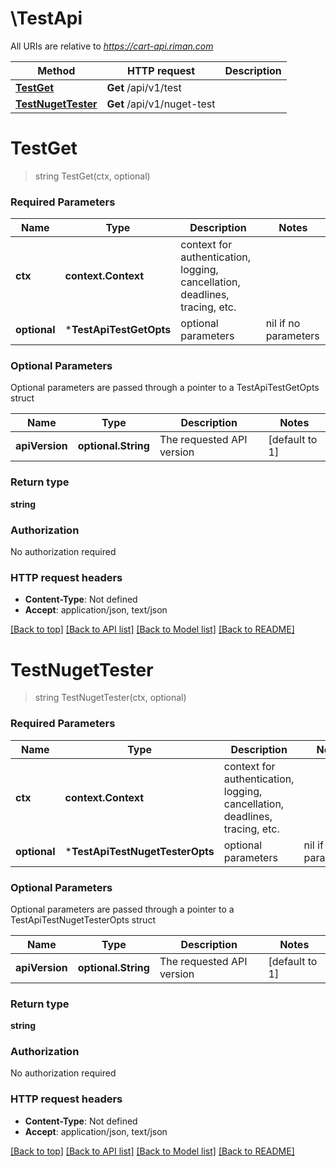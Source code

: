 # \TestApi

All URIs are relative to *https://cart-api.riman.com*

Method | HTTP request | Description
------------- | ------------- | -------------
[**TestGet**](TestApi.md#TestGet) | **Get** /api/v1/test | 
[**TestNugetTester**](TestApi.md#TestNugetTester) | **Get** /api/v1/nuget-test | 


# **TestGet**
> string TestGet(ctx, optional)


### Required Parameters

Name | Type | Description  | Notes
------------- | ------------- | ------------- | -------------
 **ctx** | **context.Context** | context for authentication, logging, cancellation, deadlines, tracing, etc.
 **optional** | ***TestApiTestGetOpts** | optional parameters | nil if no parameters

### Optional Parameters
Optional parameters are passed through a pointer to a TestApiTestGetOpts struct

Name | Type | Description  | Notes
------------- | ------------- | ------------- | -------------
 **apiVersion** | **optional.String**| The requested API version | [default to 1]

### Return type

**string**

### Authorization

No authorization required

### HTTP request headers

 - **Content-Type**: Not defined
 - **Accept**: application/json, text/json

[[Back to top]](#) [[Back to API list]](../README.md#documentation-for-api-endpoints) [[Back to Model list]](../README.md#documentation-for-models) [[Back to README]](../README.md)

# **TestNugetTester**
> string TestNugetTester(ctx, optional)


### Required Parameters

Name | Type | Description  | Notes
------------- | ------------- | ------------- | -------------
 **ctx** | **context.Context** | context for authentication, logging, cancellation, deadlines, tracing, etc.
 **optional** | ***TestApiTestNugetTesterOpts** | optional parameters | nil if no parameters

### Optional Parameters
Optional parameters are passed through a pointer to a TestApiTestNugetTesterOpts struct

Name | Type | Description  | Notes
------------- | ------------- | ------------- | -------------
 **apiVersion** | **optional.String**| The requested API version | [default to 1]

### Return type

**string**

### Authorization

No authorization required

### HTTP request headers

 - **Content-Type**: Not defined
 - **Accept**: application/json, text/json

[[Back to top]](#) [[Back to API list]](../README.md#documentation-for-api-endpoints) [[Back to Model list]](../README.md#documentation-for-models) [[Back to README]](../README.md)

